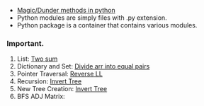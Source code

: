 * [Magic/Dunder methods in python](https://www.geeksforgeeks.org/dunder-magic-methods-python/)
* Python modules are simply files with .py extension.
* Python package is a container that contains various modules.
### Important.
1. List: [Two sum](https://leetcode.com/problems/two-sum/)
2. Dictionary and Set: [Divide arr into equal pairs](https://leetcode.com/problems/divide-array-into-equal-pairs/)
3. Pointer Traversal: [Reverse LL](https://leetcode.com/problems/reverse-linked-list/)
4. Recursion: [Invert Tree](https://leetcode.com/problems/invert-binary-tree/submissions/1578218203/)
5. New Tree Creation: [Invert Tree](https://leetcode.com/problems/invert-binary-tree/submissions/1578317240/)
6. BFS ADJ Matrix:
